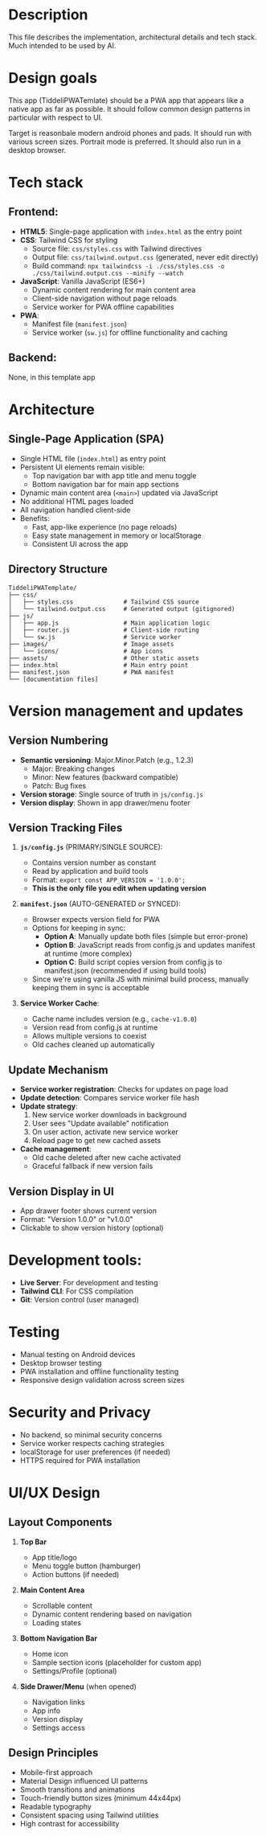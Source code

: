 # Description
This file describes the implementation, architectural details and tech stack. Much intended to be used by AI.

# Design goals
This app (TiddeliPWATemlate) should be a PWA app that appears like a native app as far as possible. It should follow common design patterns in particular with respect to UI.

Target is reasonbale modern android phones and pads. It should run with various screen sizes.  Portrait mode is preferred. It should also run in a desktop browser.

# Tech stack
## Frontend:
- **HTML5**: Single-page application with `index.html` as the entry point
- **CSS**: Tailwind CSS for styling
  - Source file: `css/styles.css` with Tailwind directives
  - Output file: `css/tailwind.output.css` (generated, never edit directly)
  - Build command: `npx tailwindcss -i ./css/styles.css -o ./css/tailwind.output.css --minify --watch`
- **JavaScript**: Vanilla JavaScript (ES6+)
  - Dynamic content rendering for main content area
  - Client-side navigation without page reloads
  - Service worker for PWA offline capabilities
- **PWA**: 
  - Manifest file (`manifest.json`)
  - Service worker (`sw.js`) for offline functionality and caching

## Backend:
None, in this template app

# Architecture
## Single-Page Application (SPA)
- Single HTML file (`index.html`) as entry point
- Persistent UI elements remain visible:
  - Top navigation bar with app title and menu toggle
  - Bottom navigation bar for main app sections
- Dynamic main content area (`<main>`) updated via JavaScript
- No additional HTML pages loaded
- All navigation handled client-side
- Benefits:
  - Fast, app-like experience (no page reloads)
  - Easy state management in memory or localStorage
  - Consistent UI across the app

## Directory Structure
```
TiddeliPWATemplate/
├── css/
│   ├── styles.css              # Tailwind CSS source
│   └── tailwind.output.css     # Generated output (gitignored)
├── js/
│   ├── app.js                  # Main application logic
│   ├── router.js               # Client-side routing
│   └── sw.js                   # Service worker
├── images/                     # Image assets
│   └── icons/                  # App icons
├── assets/                     # Other static assets
├── index.html                  # Main entry point
├── manifest.json               # PWA manifest
└── [documentation files]
```

# Version management and updates

## Version Numbering
- **Semantic versioning**: Major.Minor.Patch (e.g., 1.2.3)
  - Major: Breaking changes
  - Minor: New features (backward compatible)
  - Patch: Bug fixes
- **Version storage**: Single source of truth in `js/config.js`
- **Version display**: Shown in app drawer/menu footer

## Version Tracking Files
1. **`js/config.js`** (PRIMARY/SINGLE SOURCE): 
   - Contains version number as constant
   - Read by application and build tools
   - Format: `export const APP_VERSION = '1.0.0';`
   - **This is the only file you edit when updating version**

2. **`manifest.json`** (AUTO-GENERATED or SYNCED):
   - Browser expects version field for PWA
   - Options for keeping in sync:
     - **Option A**: Manually update both files (simple but error-prone)
     - **Option B**: JavaScript reads from config.js and updates manifest at runtime (more complex)
     - **Option C**: Build script copies version from config.js to manifest.json (recommended if using build tools)
   - Since we're using vanilla JS with minimal build process, manually keeping them in sync is acceptable

3. **Service Worker Cache**:
   - Cache name includes version (e.g., `cache-v1.0.0`)
   - Version read from config.js at runtime
   - Allows multiple versions to coexist
   - Old caches cleaned up automatically

## Update Mechanism
- **Service worker registration**: Checks for updates on page load
- **Update detection**: Compares service worker file hash
- **Update strategy**:
  1. New service worker downloads in background
  2. User sees "Update available" notification
  3. On user action, activate new service worker
  4. Reload page to get new cached assets
- **Cache management**: 
  - Old cache deleted after new cache activated
  - Graceful fallback if new version fails

## Version Display in UI
- App drawer footer shows current version
- Format: "Version 1.0.0" or "v1.0.0"
- Clickable to show version history (optional)

# Development tools:
- **Live Server**: For development and testing
- **Tailwind CLI**: For CSS compilation
- **Git**: Version control (user managed)

# Testing
- Manual testing on Android devices
- Desktop browser testing
- PWA installation and offline functionality testing
- Responsive design validation across screen sizes

# Security and Privacy
- No backend, so minimal security concerns
- Service worker respects caching strategies
- localStorage for user preferences (if needed)
- HTTPS required for PWA installation

# UI/UX Design
## Layout Components
1. **Top Bar**
   - App title/logo
   - Menu toggle button (hamburger)
   - Action buttons (if needed)

2. **Main Content Area**
   - Scrollable content
   - Dynamic content rendering based on navigation
   - Loading states

3. **Bottom Navigation Bar**
   - Home icon
   - Sample section icons (placeholder for custom app)
   - Settings/Profile (optional)

4. **Side Drawer/Menu** (when opened)
   - Navigation links
   - App info
   - Version display
   - Settings access

## Design Principles
- Mobile-first approach
- Material Design influenced UI patterns
- Smooth transitions and animations
- Touch-friendly button sizes (minimum 44x44px)
- Readable typography
- Consistent spacing using Tailwind utilities
- High contrast for accessibility

